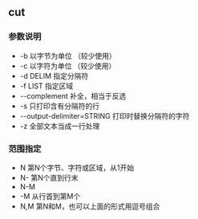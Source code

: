 
cut
------------------------------------

### 参数说明

* -b 以字节为单位 （较少使用）
* -c 以字符为单位 （较少使用）
* -d DELIM 指定分隔符
* -f LIST 指定区域
* --complement 补全，相当于反选
* -s 只打印含有分隔符的行
* --output-delimiter=STRING 打印时替换分隔符的字符
* -z 全部文本当成一行处理

### 范围指定

* N 第N个字节、字符或区域，从1开始
* N- 第N个直到行末
* N-M
* -M 从行首到第M个
* N,M 第N和M，也可以上面的形式用逗号组合
